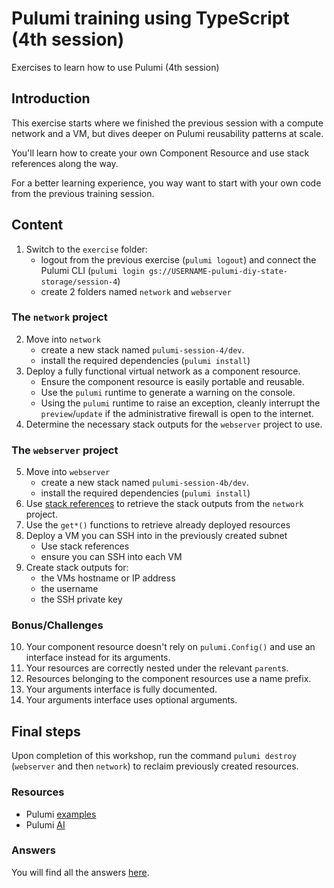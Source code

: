 # Pulumi training using TypeScript (4th session)

Exercises to learn how to use Pulumi (4th session)

## Introduction

This exercise starts where we finished the previous session with a compute network and a VM, but dives deeper on Pulumi reusability patterns at scale.

You'll learn how to create your own Component Resource and use stack references along the way.

For a better learning experience, you way want to start with your own code from the previous training session.

## Content

1. Switch to the `exercise` folder:
   - logout from the previous exercise (`pulumi logout`) and connect the Pulumi CLI (`pulumi login gs://USERNAME-pulumi-diy-state-storage/session-4`)
   - create 2 folders named `network` and `webserver`

### The `network` project

2. Move into `network`
   - create a new stack named `pulumi-session-4/dev`.
   - install the required dependencies (`pulumi install`)
3. Deploy a fully functional virtual network as a component resource.
   - Ensure the component resource is easily portable and reusable.
   - Use the `pulumi` runtime to generate a warning on the console.
   - Using the `pulumi` runtime to raise an exception, cleanly interrupt the `preview`/`update` if the administrative firewall is open to the internet.
4. Determine the necessary stack outputs for the `webserver` project to use.

### The `webserver` project

5. Move into `webserver`
   - create a new stack named `pulumi-session-4b/dev`.
   - install the required dependencies (`pulumi install`)
6. Use [stack references](https://www.pulumi.com/tutorials/building-with-pulumi/stack-references/) to retrieve the stack outputs from the `network` project.
7. Use the `get*()` functions to retrieve already deployed resources
8. Deploy a VM you can SSH into in the previously created subnet
   - Use stack references
   - ensure you can SSH into each VM
9. Create stack outputs for:
   - the VMs hostname or IP address
   - the username
   - the SSH private key

### Bonus/Challenges

10. Your component resource doesn't rely on `pulumi.Config()` and use an interface instead for its arguments.
11. Your resources are correctly nested under the relevant `parent`s.
12. Resources belonging to the component resources use a name prefix.
13. Your arguments interface is fully documented.
14. Your arguments interface uses optional arguments.

## Final steps

Upon completion of this workshop, run the command `pulumi destroy` (`webserver` and then `network`) to reclaim previously created resources.

### Resources

- Pulumi [examples](https://github.com/pulumi/examples)
- Pulumi [AI](https://www.pulumi.com/ai)

### Answers

You will find all the answers [here](answer/).

